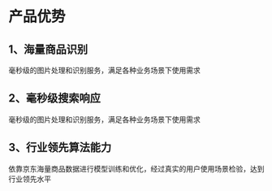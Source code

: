 # 产品优势

## 1、海量商品识别
毫秒级的图片处理和识别服务，满足各种业务场景下使用需求

## 2、毫秒级搜索响应
毫秒级的图片处理和识别服务，满足各种业务场景下使用需求

## 3、行业领先算法能力
依靠京东海量商品数据进行模型训练和优化，经过真实的用户使用场景检验，达到行业领先水平
